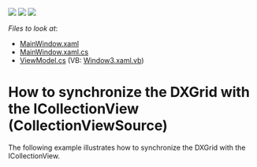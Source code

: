 <!-- default badges list -->
![](https://img.shields.io/endpoint?url=https://codecentral.devexpress.com/api/v1/VersionRange/128653389/13.1.4%2B)
[![](https://img.shields.io/badge/Open_in_DevExpress_Support_Center-FF7200?style=flat-square&logo=DevExpress&logoColor=white)](https://supportcenter.devexpress.com/ticket/details/E2209)
[![](https://img.shields.io/badge/📖_How_to_use_DevExpress_Examples-e9f6fc?style=flat-square)](https://docs.devexpress.com/GeneralInformation/403183)
<!-- default badges end -->
<!-- default file list -->
*Files to look at*:

* [MainWindow.xaml](./CS/MainWindow.xaml)
* [MainWindow.xaml.cs](./CS/MainWindow.xaml.cs)
* [ViewModel.cs](./CS/ViewModel.cs) (VB: [Window3.xaml.vb](./VB/GridControlViewModel/Window3.xaml.vb))
<!-- default file list end -->
# How to synchronize the DXGrid with the ICollectionView (CollectionViewSource)


<p>The following example illustrates how to synchronize the DXGrid with the ICollectionView.</p>

<br/>


